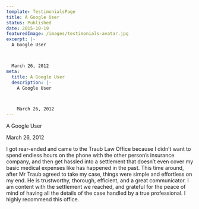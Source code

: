 ```yaml
---
template: TestimonialsPage
title: A Google User
status: Published
date: 2015-10-19
featuredImage: /images/testimonials-avatar.jpg
excerpt: |-
  A Google User



  March 26, 2012
meta:
  title: A Google User
  description: |-
    A Google User



    March 26, 2012
---
```

<!--StartFragment-->

A Google User



March 26, 2012



I got rear-ended and came to the Traub Law Office because I didn’t want to spend endless hours on the phone with the other person’s insurance company, and then get hassled into a settlement that doesn’t even cover my basic medical expenses like has happened in the past. This time around, after Mr Traub agreed to take my case, things were simple and effortless on my end. He is trustworthy, thorough, efficient, and a great communicator. I am content with the settlement we reached, and grateful for the peace of mind of having all the details of the case handled by a true professional. I highly recommend this office.

<!--EndFragment-->